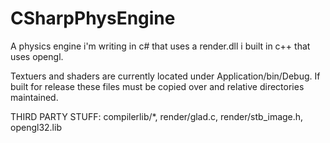 # CSharpPhysEngine
A physics engine i'm writing in c# that uses a render.dll i built in c++ that uses opengl.

Textuers and shaders are currently located under Application/bin/Debug. If built for release these files must be copied over and relative directories maintained.

THIRD PARTY STUFF: compilerlib/\*, render/glad.c, render/stb_image.h, opengl32.lib
